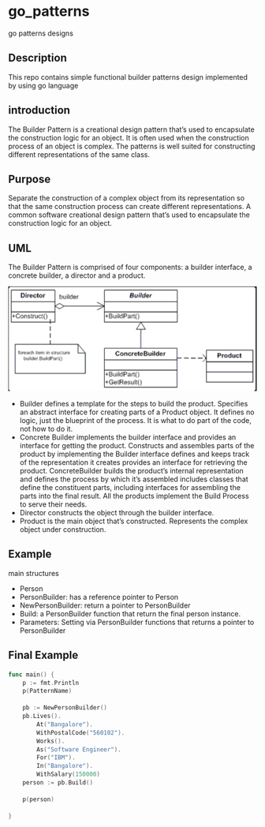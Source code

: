 # go_patterns
go patterns designs

## Description
This repo contains simple functional builder patterns design implemented by using go language

## introduction

The Builder Pattern is a creational design pattern that’s used to encapsulate the construction logic for an object. It is often used when the construction process of an object is complex. The patterns is well suited for constructing different representations of the same class.

## Purpose
Separate the construction of a complex object from its representation so that the same construction process can create different representations.
A common software creational design pattern that’s used to encapsulate the construction logic for an object.

## UML

The Builder Pattern is comprised of four components: a builder interface, a concrete builder, a director and a product.

![UML](builder.png)

- Builder defines a template for the steps to build the product. Specifies an abstract interface for creating parts of a Product object. It defines no logic, just the blueprint of the process. It is what to do part of the code, not how to do it.
- Concrete Builder implements the builder interface and provides an interface for getting the product. Constructs and assembles parts of the product by implementing the Builder interface defines and keeps track of the representation it creates provides an interface for retrieving the product. ConcreteBuilder builds the product’s internal representation and defines the process by which it’s assembled includes classes that define the constituent parts, including interfaces for assembling the parts into the final result. All the products implement the Build Process to serve their needs.
- Director constructs the object through the builder interface.
- Product is the main object that’s constructed. Represents the complex object under construction.

## Example

main structures

- Person
- PersonBuilder: has a reference pointer to Person
- NewPersonBuilder: return a pointer to PersonBuilder
- Build: a PersonBuilder function that return the final person instance.
- Parameters: Setting via PersonBuilder functions that returns a pointer to PersonBuilder  


## Final Example

```go
func main() {
	p := fmt.Println
	p(PatternName)

	pb := NewPersonBuilder()
	pb.Lives().
		At("Bangalore").
		WithPostalCode("560102").
		Works().
		As("Software Engineer").
		For("IBM").
		In("Bangalore").
		WithSalary(150000)
	person := pb.Build()

	p(person)

}
```